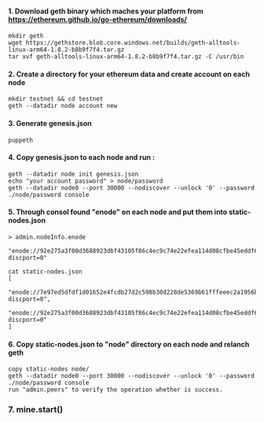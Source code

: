 #### 1. Download geth binary which maches your platform from https://ethereum.github.io/go-ethereum/downloads/
   ```
   mkdir geth 
   wget https://gethstore.blob.core.windows.net/builds/geth-alltools-linux-arm64-1.8.2-b8b9f7f4.tar.gz
   tar xvf geth-alltools-linux-arm64-1.8.2-b8b9f7f4.tar.gz -C /usr/bin
   ```
#### 2. Create a directory for your ethereum data and create account on each node
   ```
   mkdir testnet && cd testnet
   geth --datadir node account new
   ```
#### 3. Generate genesis.json
   ```
   puppeth
   ```
   
#### 4. Copy genesis.json to each node and run :
   ```
   geth --datadir node init genesis.json
   echo "your account password" > node/password
   geth --datadir node0 --port 30000 --nodiscover --unlock '0' --password ./node/password console
   ```
   
#### 5. Through consol found "enode" on each node and put them into static-nodes.json
   
    > admin.nodeInfo.enode 
      "enode://92e275a3f00d3688923dbf43105f86c4ec9c74e22efea114d08cfbe45eddf6ec25d6ca6b9e1251445127cbf31d4c9096739bf64a47624f0ef0fb30d87609f432@[::]:30000?discport=0"
      
    cat static-nodes.json 
    [
      "enode://7e97ed5dfdf1d01652e4fcdb27d2c598b30d228de5369b61fffeeec2a1956b176e5af5298543bbf45a4852a669cd7f4feeb031fdf1bef69de0817642e15a24b8@172.xx.xx.xx:30000?discport=0",
      "enode://92e275a3f00d3688923dbf43105f86c4ec9c74e22efea114d08cfbe45eddf6ec25d6ca6b9e1251445127cbf31d4c9096739bf64a47624f0ef0fb30d87609f432@172.xx.xx.xx:30000?discport=0"
    ]
   
#### 6. Copy static-nodes.json to "node" directory on each node and relanch geth 
   ```
   copy static-nodes node/
   geth --datadir node0 --port 30000 --nodiscover --unlock '0' --password ./node/password console
   run "admin.peers" to verify the operation whether is success.
   ```
### 7. mine.start()   
